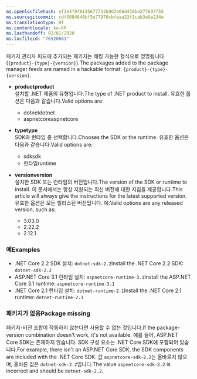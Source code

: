 ```yaml
---
ms.openlocfilehash: ef3e4f9f8145677732b9d2e66d416be277697f55
ms.sourcegitcommit: cdf5084648bf5e77970cbfeaa23f1cab3e6e234e
ms.translationtype: HT
ms.contentlocale: ko-KR
ms.lasthandoff: 02/01/2020
ms.locfileid: "76920663"
---
```


<span data-ttu-id="03f08-101">패키지 관리자 피드에 추가되는 패키지는 해킹 가능한 형식으로 명명됩니다(`{product}-{type}-{version}`).</span><span class="sxs-lookup"><span data-stu-id="03f08-101">The packages added to the package manager feeds are named in a hackable format: `{product}-{type}-{version}`.</span></span>

- <span data-ttu-id="03f08-102">**product**</span><span class="sxs-lookup"><span data-stu-id="03f08-102">**product**</span></span>\
<span data-ttu-id="03f08-103">설치할 .NET 제품의 유형입니다.</span><span class="sxs-lookup"><span data-stu-id="03f08-103">The type of .NET product to install.</span></span> <span data-ttu-id="03f08-104">유효한 옵션은 다음과 같습니다.</span><span class="sxs-lookup"><span data-stu-id="03f08-104">Valid options are:</span></span>

  - <span data-ttu-id="03f08-105">dotnet</span><span class="sxs-lookup"><span data-stu-id="03f08-105">dotnet</span></span>
  - <span data-ttu-id="03f08-106">aspnetcore</span><span class="sxs-lookup"><span data-stu-id="03f08-106">aspnetcore</span></span>

- <span data-ttu-id="03f08-107">**type**</span><span class="sxs-lookup"><span data-stu-id="03f08-107">**type**</span></span>\
<span data-ttu-id="03f08-108">SDK와 런타임 중 선택합니다.</span><span class="sxs-lookup"><span data-stu-id="03f08-108">Chooses the SDK or the runtime.</span></span> <span data-ttu-id="03f08-109">유효한 옵션은 다음과 같습니다.</span><span class="sxs-lookup"><span data-stu-id="03f08-109">Valid options are:</span></span>

  - <span data-ttu-id="03f08-110">sdk</span><span class="sxs-lookup"><span data-stu-id="03f08-110">sdk</span></span>
  - <span data-ttu-id="03f08-111">런타임</span><span class="sxs-lookup"><span data-stu-id="03f08-111">runtime</span></span>

- <span data-ttu-id="03f08-112">**version**</span><span class="sxs-lookup"><span data-stu-id="03f08-112">**version**</span></span>\
<span data-ttu-id="03f08-113">설치한 SDK 또는 런타임의 버전입니다.</span><span class="sxs-lookup"><span data-stu-id="03f08-113">The version of the SDK or runtime to install.</span></span> <span data-ttu-id="03f08-114">이 문서에서는 항상 지원되는 최신 버전에 대한 지침을 제공합니다.</span><span class="sxs-lookup"><span data-stu-id="03f08-114">This article will always give the instructions for the latest supported version.</span></span> <span data-ttu-id="03f08-115">유효한 옵션은 모든 릴리스된 버전입니다. 예:</span><span class="sxs-lookup"><span data-stu-id="03f08-115">Valid options are any released version, such as:</span></span>

  - <span data-ttu-id="03f08-116">3.0</span><span class="sxs-lookup"><span data-stu-id="03f08-116">3.0</span></span>
  - <span data-ttu-id="03f08-117">2.2</span><span class="sxs-lookup"><span data-stu-id="03f08-117">2.2</span></span>
  - <span data-ttu-id="03f08-118">2.1</span><span class="sxs-lookup"><span data-stu-id="03f08-118">2.1</span></span>

### <a name="examples"></a><span data-ttu-id="03f08-119">예</span><span class="sxs-lookup"><span data-stu-id="03f08-119">Examples</span></span>

- <span data-ttu-id="03f08-120">.NET Core 2.2 SDK 설치: `dotnet-sdk-2.2`</span><span class="sxs-lookup"><span data-stu-id="03f08-120">Install the .NET Core 2.2 SDK: `dotnet-sdk-2.2`</span></span>
- <span data-ttu-id="03f08-121">ASP.NET Core 3.1 런타임 설치: `aspnetcore-runtime-3.1`</span><span class="sxs-lookup"><span data-stu-id="03f08-121">Install the ASP.NET Core 3.1 runtime: `aspnetcore-runtime-3.1`</span></span>
- <span data-ttu-id="03f08-122">.NET Core 2.1 런타임 설치: `dotnet-runtime-2.1`</span><span class="sxs-lookup"><span data-stu-id="03f08-122">Install the .NET Core 2.1 runtime: `dotnet-runtime-2.1`</span></span>

### <a name="package-missing"></a><span data-ttu-id="03f08-123">패키지가 없음</span><span class="sxs-lookup"><span data-stu-id="03f08-123">Package missing</span></span>

<span data-ttu-id="03f08-124">패키지-버전 조합이 작동하지 않는다면 사용할 수 없는 것입니다.</span><span class="sxs-lookup"><span data-stu-id="03f08-124">If the package-version combination doesn't work, it's not available.</span></span> <span data-ttu-id="03f08-125">예를 들어, ASP.NET Core SDK는 존재하지 않습니다. SDK 구성 요소는 .NET Core SDK에 포함되어 있습니다.</span><span class="sxs-lookup"><span data-stu-id="03f08-125">For example, there isn't an ASP.NET Core SDK, the SDK components are included with the .NET Core SDK.</span></span> <span data-ttu-id="03f08-126">값 `aspnetcore-sdk-2.2`는 올바르지 않으며, 올바른 값은 `dotnet-sdk-2.2`입니다.</span><span class="sxs-lookup"><span data-stu-id="03f08-126">The value `aspnetcore-sdk-2.2` is incorrect and should be `dotnet-sdk-2.2`.</span></span>
